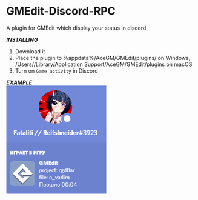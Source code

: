 # GMEdit-Discord-RPC
A plugin for GMEdit which display your status in discord

***INSTALLING***
1. Download it
2. Place the plugin to %appdata%/AceGM/GMEdit/plugins/ on Windows, /Users/<username>/Library/Application Support/AceGM/GMEdit/plugins on macOS
3. Turn on `Game activity` in Discord 

***EXAMPLE***  
![](demo.png)
